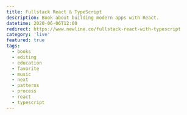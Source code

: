 ```yaml
---
title: Fullstack React & TypeScript
description: Book about building modern apps with React.
datetime: 2020-06-06T12:00
redirect: https://www.newline.co/fullstack-react-with-typescript
category: 'live'
featured: true
tags:
  - books
  - editing
  - education
  - favorite
  - music
  - next
  - patterns
  - process
  - react
  - typescript
---
```

